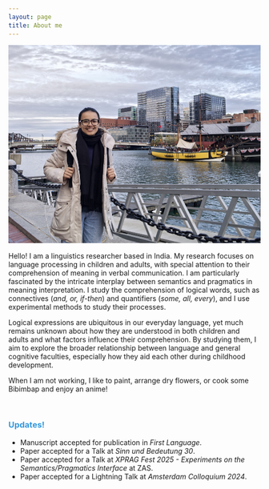 ```yaml
---
layout: page
title: About me
---
```

<html>
  <body>
    <img width="505" height="396" src="/boston.jpg" alt="My Image">
    <!-- <figcaption align = "center"><span style="font-size:0.7em;">(Zandvoort beach, December, 2022)</span></figcaption> -->
  </body>
</html> 

Hello! I am a linguistics researcher based in India. <!--I have recently submitted my Ph.D. dissertation in the Department of Linguistics and Contemporary English at the English and Foreign Languages University, Hyderabad, and it is currently under review by external examiners. Earlier, I obtained an M.A. in Linguistics from Jawaharlal Nehru University, New Delhi, in 2019.-->
My research focuses on language processing in children and adults, with special attention to their comprehension of meaning in verbal communication.  I am particularly fascinated by the intricate interplay between semantics and pragmatics in meaning interpretation. I study the comprehension of logical words, such as connectives (_and, or, if-then_) and quantifiers (_some, all, every_), and I use experimental methods to study their processes. 

Logical expressions are ubiquitous in our everyday language, yet much remains unknown about how they are understood in both children and adults and what factors influence their comprehension. By studying them, I aim to explore the broader relationship between language and general cognitive faculties, especially how they aid each other during childhood development. 

When I am not working, I like to paint, arrange dry flowers, or cook some Bibimbap and enjoy an anime!  

&nbsp;  

<h3> <span style="color: #3498DB ;">Updates!</span> </h3> 

- Manuscript accepted for publication in _First Language_. 
- Paper accepted for a Talk at _Sinn und Bedeutung 30_. 
- Paper accepted for a Talk at _XPRAG Fest 2025 - Experiments on the Semantics/Pragmatics Interface_ at ZAS.
- Paper accepted for a Lightning Talk at _Amsterdam Colloquium 2024_. 

&nbsp;  
 
<!-- <small>This website is new and I am still building it. You can view my CV in the CV section above. I hope you will be able to see a better version of this website very soon! </small> -->
